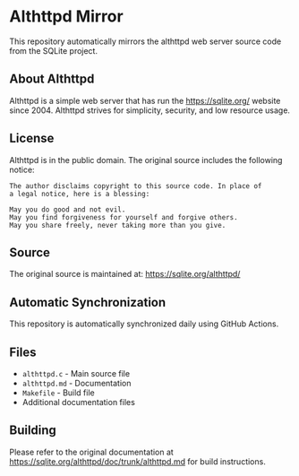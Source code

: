 # Althttpd Mirror

This repository automatically mirrors the althttpd web server source code from the SQLite project.

## About Althttpd

Althttpd is a simple web server that has run the https://sqlite.org/ website since 2004. Althttpd strives for simplicity, security, and low resource usage.

## License

Althttpd is in the public domain. The original source includes the following notice:

```
The author disclaims copyright to this source code. In place of
a legal notice, here is a blessing:

May you do good and not evil.
May you find forgiveness for yourself and forgive others.
May you share freely, never taking more than you give.
```

## Source

The original source is maintained at: https://sqlite.org/althttpd/

## Automatic Synchronization

This repository is automatically synchronized daily using GitHub Actions.

## Files

- `althttpd.c` - Main source file
- `althttpd.md` - Documentation
- `Makefile` - Build file
- Additional documentation files

## Building

Please refer to the original documentation at https://sqlite.org/althttpd/doc/trunk/althttpd.md for build instructions.
